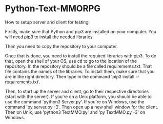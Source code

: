 # Python-Text-MMORPG

How to setup server and client for testing:

Firstly, make sure that Python and pip3 are installed on your computer. You will need pip3 to install the needed libraries.

Then you need to copy the repository to your computer.

Once that is done, you need to install the required libraries with pip3. To do that, open the shell of your OS, use cd to go to the location of the repository. In the repository should be a file called requirements.txt. That file contains the names of the libraries. To install them, make sure that you are in the right directory. Then type in the command 'pip3 install -r requirements.txt'. 

Then, to start up the server and client, go to their respective directories (start with the server). If you're on a Unix platform, you should be able to use the command 'python3 Server.py'. If you're on Windows, use the command 'py server.py -3'. Then open up a new shell window for the client. Then on Unix, use 'python3 TextMMO.py' and 'py TextMMO.py -3' on Windows.
